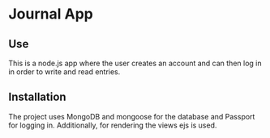 # Journal App

## Use

This is a node.js app where the user creates an account and can then log in in order to write and read entries. 

## Installation

The project uses MongoDB and mongoose for the database and Passport for logging in. Additionally, for rendering the views ejs is used.